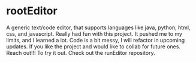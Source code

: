 # rootEditor
A generic text/code editor, that supports languages like java, python, html, css, and javascript.
Really had fun with this project. It pushed me to my limits, and I learned a lot. Code is a bit messy, I will refactor in upcoming updates.
If you like the project and would like to collab for future ones. Reach out!!!
To try it out. Check out the runEditor repository.
